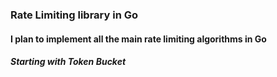 ### Rate Limiting library in Go

#### I plan to implement all the main rate limiting algorithms in Go

##### Starting with Token Bucket
